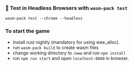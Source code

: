 ### 🔬 Test in Headless Browsers with `wasm-pack test`

```
wasm-pack test --chrome --headless
```

### To start the game
* Install rust nightly (mandatory for using wee_alloc).
* run `wasm-pack build` to create wasm files
* change working directory to `/www` and run `npm install` 
* run `npm run start` and open `localhost:8080` in browser.

